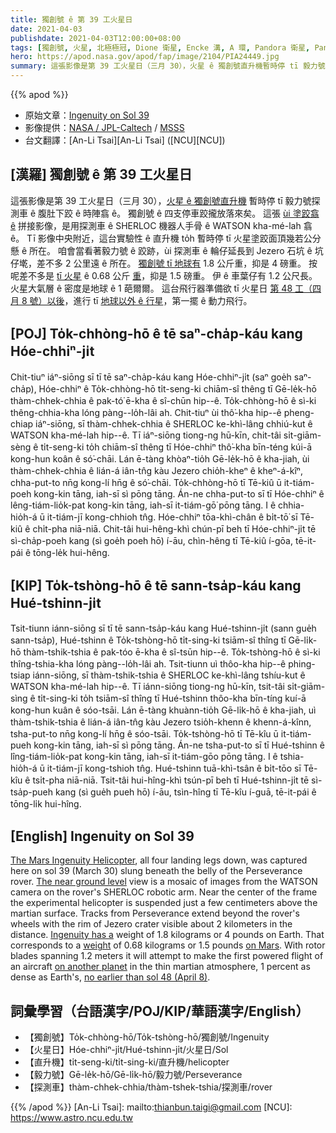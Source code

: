 ```yaml
---
title: 獨創號 ê 第 39 工火星日
date: 2021-04-03
publishdate: 2021-04-03T12:00:00+08:00
tags: [獨創號, 火星, 北極極冠, Dione 衛星, Encke 溝, A 環, Pandora 衛星, Pan 衛星, Cassini 太空船]
hero: https://apod.nasa.gov/apod/fap/image/2104/PIA24449.jpg
summary: 這張影像是第 39 工火星日（三月 30），火星 ê 獨創號直升機暫時停 tī 毅力號探測車 ê 腹肚下跤 ê 時陣翕 ê。獨創號 ê 四支停車跤攏放落來矣。
---
```


{{% apod %}}

- 原始文章：[Ingenuity on Sol 39](https://apod.nasa.gov/apod/ap210403.html)
- 影像提供：[NASA / JPL-Caltech][NASA / JPL-Caltech] / [MSSS][MSSS]
- 台文翻譯：[An-Li Tsai][An-Li Tsai] ([NCU][NCU])

## [漢羅] 獨創號 ê 第 39 工火星日

這張影像是第 39 工火星日（三月 30），[火星 ê 獨創號直升機][The Mars Ingenuity Helicopter] 暫時停 tī 毅力號探測車 ê 腹肚下跤 ê 時陣翕 ê。
獨創號 ê 四支停車跤攏放落來矣。
這張 [ùi 塗跤翕 ê][The near ground level] 拼接影像，是用探測車 ê SHERLOC 機器人手骨 ê WATSON kha-mé-lah 翕 ê。
Tī 影像中央附近，這台實驗性 ê 直升機 to̍h 暫時停 tī 火星塗跤面頂幾若公分懸 ê 所在。
咱會當看著毅力號 ê 跤跡，ùi 探測車 ê 輪仔延長到 Jezero 石坑 ê 坑仔墘，差不多 2 公里遠 ê 所在。
[獨創號 tī 地球有][Ingenuity has a] 1.8 公斤重，抑是 4 磅重。
按呢差不多是 [tī 火星][on Mars] ê 0.68 公斤 [重][weight]，抑是 1.5 磅重。
伊 ê 車葉仔有 1.2 公尺長。
火星大氣層 ê 密度是地球 ê 1 葩爾爾。
這台飛行器準備欲 tī 火星日 [第 48 工（四月 8 號）以後][no earlier than sol 48 (April 8)]，進行 tī [地球以外 ê 行星][on another planet]，第一擺 ê 動力飛行。

## [POJ] To̍k-chhòng-hō ê tē saⁿ-cha̍p-káu kang Hóe-chhiⁿ-ji̍t

Chit-tiuⁿ iáⁿ-siōng sī tī tē saⁿ-cha̍p-káu kang Hóe-chhiⁿ-ji̍t (saⁿ goe̍h saⁿ-cha̍p), Hóe-chhiⁿ ê To̍k-chhòng-hō ti̍t-seng-ki chiām-sî thêng tī Gē-le̍k-hō thàm-chhek-chhia ê pak-tó͘ ē-kha ê sî-chūn hip--ê.
To̍k-chhòng-hō ê sì-ki thêng-chhia-kha lóng pàng--lo̍h-lâi ah.
Chit-tiuⁿ ùi thô͘-kha hip--ê pheng-chiap iáⁿ-siōng, sī thàm-chhek-chhia ê SHERLOC ke-khì-lâng chhiú-kut ê WATSON kha-mé-lah hip--ê.
Tī iáⁿ-siōng tiong-ng hū-kīn, chit-tâi si̍t-giām-sèng ê ti̍t-seng-ki to̍h chiām-sî thêng tī Hóe-chhiⁿ thô͘-kha bīn-téng kúi-ā kong-hun koân ê só͘-chāi.
Lán ē-tàng khòaⁿ-tio̍h Gē-le̍k-hō ê kha-jiah, ùi thàm-chhek-chhia ê lián-á iân-tn̂g kàu Jezero chio̍h-kheⁿ ê kheⁿ-á-kîⁿ, chha-put-to nn̄g kong-lí hn̄g ê só͘-chāi.
To̍k-chhòng-hō tī Tē-kiû ū it-tiám-poeh kong-kin tāng, iah-sī sì pōng tāng.
Án-ne chha-put-to sī tī Hóe-chhiⁿ ê lêng-tiám-lio̍k-pat kong-kin tāng, iah-sī it-tiám-gō͘ pōng tāng.
I ê chhia-hio̍h-á ū it-tiám-jī kong-chhioh tn̂g.
Hóe-chhiⁿ tōa-khì-chân ê bi̍t-tō͘ sī Tē-kiû ê chi̍t-pha niā-niā.
Chit-tâi hui-hêng-khì chún-pī beh tī Hóe-chhiⁿ-ji̍t tē sì-cha̍p-poeh kang (sì goe̍h poeh hō) í-āu, chìn-hêng tī Tē-kiû í-gōa, tē-it-pái ê tōng-le̍k hui-hêng.

## [KIP] To̍k-tshòng-hō ê tē sann-tsa̍p-káu kang Hué-tshinn-ji̍t

Tsit-tiunn iánn-siōng sī tī tē sann-tsa̍p-káu kang Hué-tshinn-ji̍t (sann gue̍h sann-tsa̍p), Hué-tshinn ê To̍k-tshòng-hō ti̍t-sing-ki tsiām-sî thîng tī Gē-li̍k-hō thàm-tshik-tshia ê pak-tóo ē-kha ê sî-tsūn hip--ê.
To̍k-tshòng-hō ê sì-ki thîng-tshia-kha lóng pàng--lo̍h-lâi ah.
Tsit-tiunn uì thôo-kha hip--ê phing-tsiap iánn-siōng, sī thàm-tshik-tshia ê SHERLOC ke-khì-lâng tshíu-kut ê WATSON kha-mé-lah hip--ê.
Tī iánn-siōng tiong-ng hū-kīn, tsit-tâi si̍t-giām-sìng ê ti̍t-sing-ki to̍h tsiām-sî thîng tī Hué-tshinn thôo-kha bīn-tíng kuí-ā kong-hun kuân ê sóo-tsāi.
Lán ē-tàng khuànn-tio̍h Gē-li̍k-hō ê kha-jiah, uì thàm-tshik-tshia ê lián-á iân-tn̂g kàu Jezero tsio̍h-khenn ê khenn-á-kînn, tsha-put-to nn̄g kong-lí hn̄g ê sóo-tsāi.
To̍k-tshòng-hō tī Tē-kîu ū it-tiám-pueh kong-kin tāng, iah-sī sì pōng tāng.
Án-ne tsha-put-to sī tī Hué-tshinn ê lîng-tiám-lio̍k-pat kong-kin tāng, iah-sī it-tiám-gōo pōng tāng.
I ê tshia-hio̍h-á ū it-tiám-jī kong-tshioh tn̂g.
Hué-tshinn tuā-khì-tsân ê bi̍t-tōo sī Tē-kîu ê tsi̍t-pha niā-niā.
Tsit-tâi hui-hîng-khì tsún-pī beh tī Hué-tshinn-ji̍t tē sì-tsa̍p-pueh kang (sì gue̍h pueh hō) í-āu, tsìn-hîng tī Tē-kîu í-guā, tē-it-pái ê tōng-li̍k hui-hîng.




## [English] Ingenuity on Sol 39

[The Mars Ingenuity Helicopter][The Mars Ingenuity Helicopter], all four landing legs down, was captured here on sol 39 (March 30) slung beneath the belly of the Perseverance rover. [The near ground level][The near ground level] view is a mosaic of images from the WATSON camera on the rover's SHERLOC robotic arm. Near the center of the frame the experimental helicopter is suspended just a few centimeters above the martian surface. Tracks from Perseverance extend beyond the rover's wheels with the rim of Jezero crater visible about 2 kilometers in the distance. [Ingenuity has a][Ingenuity has a] weight of 1.8 kilograms or 4 pounds on Earth. That corresponds to a [weight][weight] of 0.68 kilograms or 1.5 pounds [on Mars][on Mars]. With rotor blades spanning 1.2 meters it will attempt to make the first powered flight of an aircraft [on another planet][on another planet] in the thin martian atmosphere, 1 percent as dense as Earth's, [no earlier than sol 48 (April 8)][no earlier than sol 48 (April 8)].

## 詞彙學習（台語漢字/POJ/KIP/華語漢字/English）

- 【獨創號】To̍k-chhòng-hō/To̍k-tshòng-hō/獨創號/Ingenuity
- 【火星日】Hóe-chhiⁿ-ji̍t/Hué-tshinn-ji̍t/火星日/Sol
- 【直升機】ti̍t-seng-ki/ti̍t-sing-ki/直升機/helicopter
- 【毅力號】Gē-le̍k-hō/Gē-li̍k-hō/毅力號/Perseverance
- 【探測車】thàm-chhek-chhia/thàm-tshek-tshia/探測車/rover




{{% /apod %}}
[An-Li Tsai]: mailto:thianbun.taigi@gmail.com
[NCU]: https://www.astro.ncu.edu.tw

[NASA / JPL-Caltech]: https://www.jpl.nasa.gov/missions/mars-science-laboratory-curiosity-rover-msl
[MSSS]: http://www.msss.com/

[The Mars Ingenuity Helicopter]: https://mars.nasa.gov/technology/helicopter/#helicopter
[The near ground level]: https://photojournal.jpl.nasa.gov/catalog/PIA24449
[Ingenuity has a]: https://mars.nasa.gov/technology/helicopter/#Tech-Specs
[weight]: https://www.mathsisfun.com/measure/weight-mass.html
[on Mars]: https://sciencenotes.org/how-to-calculate-weight-on-other-planets/
[on another planet]: https://mars.nasa.gov/technology/helicopter/status/288/its-cold-on-mars/
[no earlier than sol 48 (April 8)]: https://www.nasa.gov/press-release/nasa-ingenuity-mars-helicopter-prepares-for-first-flight
